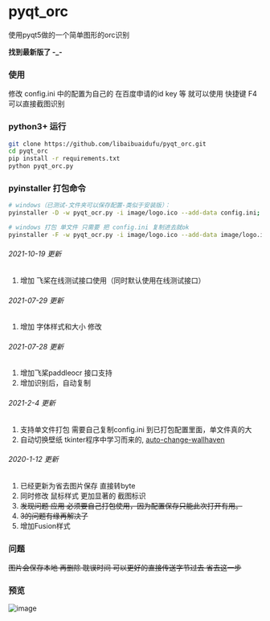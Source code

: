 # pyqt_orc

使用pyqt5做的一个简单图形的orc识别

**找到最新版了 -_-**

### 使用

修改 config.ini 中的配置为自己的 在百度申请的id key 等 就可以使用 快捷键 F4 可以直接截图识别

### python3+ 运行

```bash
git clone https://github.com/libaibuaidufu/pyqt_orc.git
cd pyqt_orc
pip install -r requirements.txt
python pyqt_orc.py
```

### pyinstaller 打包命令

```bash
# windows（已测试-文件夹可以保存配置-类似于安装版）：
pyinstaller -D -w pyqt_ocr.py -i image/logo.ico --add-data config.ini;. --add-data image/logo.ico;image

# windows 打包 单文件 只需要 把 config.ini 复制进去就ok
pyinstaller -F -w pyqt_ocr.py -i image/logo.ico --add-data image/logo.ico;image

```
###### 2021-10-19 更新
1. 增加 飞桨在线测试接口使用（同时默认使用在线测试接口）
###### 2021-07-29 更新
1. 增加 字体样式和大小 修改
###### 2021-07-28 更新

1. 增加飞桨paddleocr 接口支持
2. 增加识别后，自动复制

###### 2021-2-4 更新

1. 支持单文件打包 需要自己复制config.ini 到已打包配置里面，单文件真的大
2. 自动切换壁纸 tkinter程序中学习而来的, [auto-change-wallhaven](https://github.com/libaibuaidufu/auto-change-wallhaven)

###### 2020-1-12 更新

1. 已经更新为省去图片保存 直接转byte
2. 同时修改 鼠标样式 更加显著的 截图标识
3. ~~发现问题 应用 必须要自己打包使用，因为配置保存只能此次打开有用。~~
4. ~~3的问题有缘再解决了~~
5. 增加Fusion样式

### 问题

~~图片会保存本地 再删除 耽误时间 可以更好的直接传送字节过去 省去这一步~~

### 预览

![image](https://github.com/libaibuaidufu/pyqt_orc/blob/master/preview.png)